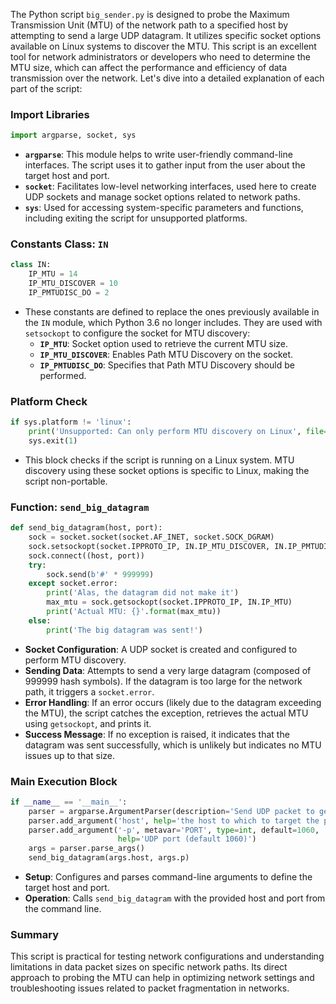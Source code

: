 The Python script `big_sender.py` is designed to probe the Maximum Transmission Unit (MTU) of the network path to a specified host by attempting to send a large UDP datagram. It utilizes specific socket options available on Linux systems to discover the MTU. This script is an excellent tool for network administrators or developers who need to determine the MTU size, which can affect the performance and efficiency of data transmission over the network. Let's dive into a detailed explanation of each part of the script:

### Import Libraries

```python
import argparse, socket, sys
```
- **`argparse`**: This module helps to write user-friendly command-line interfaces. The script uses it to gather input from the user about the target host and port.
- **`socket`**: Facilitates low-level networking interfaces, used here to create UDP sockets and manage socket options related to network paths.
- **`sys`**: Used for accessing system-specific parameters and functions, including exiting the script for unsupported platforms.

### Constants Class: `IN`

```python
class IN:
    IP_MTU = 14
    IP_MTU_DISCOVER = 10
    IP_PMTUDISC_DO = 2
```
- These constants are defined to replace the ones previously available in the `IN` module, which Python 3.6 no longer includes. They are used with `setsockopt` to configure the socket for MTU discovery:
  - **`IP_MTU`**: Socket option used to retrieve the current MTU size.
  - **`IP_MTU_DISCOVER`**: Enables Path MTU Discovery on the socket.
  - **`IP_PMTUDISC_DO`**: Specifies that Path MTU Discovery should be performed.

### Platform Check

```python
if sys.platform != 'linux':
    print('Unsupported: Can only perform MTU discovery on Linux', file=sys.stderr)
    sys.exit(1)
```
- This block checks if the script is running on a Linux system. MTU discovery using these socket options is specific to Linux, making the script non-portable.

### Function: `send_big_datagram`

```python
def send_big_datagram(host, port):
    sock = socket.socket(socket.AF_INET, socket.SOCK_DGRAM)
    sock.setsockopt(socket.IPPROTO_IP, IN.IP_MTU_DISCOVER, IN.IP_PMTUDISC_DO)
    sock.connect((host, port))
    try:
        sock.send(b'#' * 999999)
    except socket.error:
        print('Alas, the datagram did not make it')
        max_mtu = sock.getsockopt(socket.IPPROTO_IP, IN.IP_MTU)
        print('Actual MTU: {}'.format(max_mtu))
    else:
        print('The big datagram was sent!')
```
- **Socket Configuration**: A UDP socket is created and configured to perform MTU discovery.
- **Sending Data**: Attempts to send a very large datagram (composed of 999999 hash symbols). If the datagram is too large for the network path, it triggers a `socket.error`.
- **Error Handling**: If an error occurs (likely due to the datagram exceeding the MTU), the script catches the exception, retrieves the actual MTU using `getsockopt`, and prints it.
- **Success Message**: If no exception is raised, it indicates that the datagram was sent successfully, which is unlikely but indicates no MTU issues up to that size.

### Main Execution Block

```python
if __name__ == '__main__':
    parser = argparse.ArgumentParser(description='Send UDP packet to get MTU')
    parser.add_argument('host', help='the host to which to target the packet')
    parser.add_argument('-p', metavar='PORT', type=int, default=1060,
                        help='UDP port (default 1060)')
    args = parser.parse_args()
    send_big_datagram(args.host, args.p)
```
- **Setup**: Configures and parses command-line arguments to define the target host and port.
- **Operation**: Calls `send_big_datagram` with the provided host and port from the command line.

### Summary
This script is practical for testing network configurations and understanding limitations in data packet sizes on specific network paths. Its direct approach to probing the MTU can help in optimizing network settings and troubleshooting issues related to packet fragmentation in networks.
